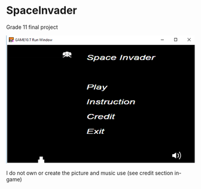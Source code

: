 # SpaceInvader

Grade 11 final project

![alt text](https://github.com/hoyinng/SpaceInvader/blob/master/example.PNG)

I do not own or create the picture and music use (see credit section in-game)
